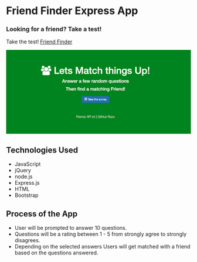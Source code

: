 # Friend Finder Express App

### Looking for a friend? Take a test!

Take the test! [Friend Finder](https://morning-gorge-95633.herokuapp.com/)

![home](app/public/assets/images/homepage.png)
 
## Technologies Used
* JavaScript
* jQuery
* node.js
* Express.js
* HTML
* Bootstrap

## Process of the App

* User will be prompted to answer 10 questions.
* Questions will be a rating between 1 - 5 from strongly agree to strongly disagrees.
* Depending on the selected answers Users will get matched with a friend based on the questions answered.
